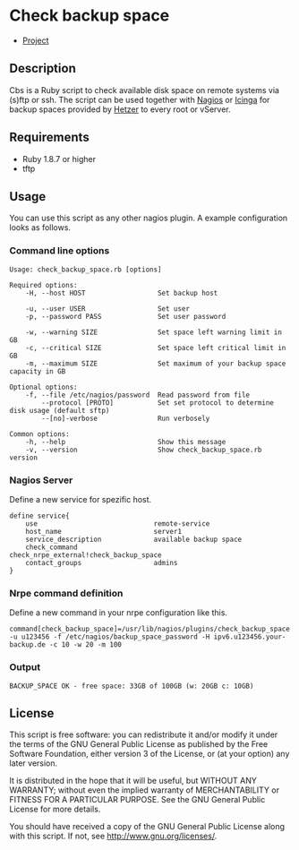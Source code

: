 Check backup space
==================

* [Project][project]

   [project]: https://github.com/meise/cbs/


Description
-----------

Cbs is a Ruby script to check available disk space on remote systems via (s)ftp or ssh. The script can be used together with
[Nagios][nagios] or [Icinga][icinga] for backup spaces provided by
[Hetzer][hetzner] to every root or vServer.

[nagios]:http://www.nagios.org
[icinga]:https://www.icinga.org
[hetzner]:http://hetzner.de


Requirements
------------

* Ruby 1.8.7 or higher
* tftp


Usage
-----

You can use this script as any other nagios plugin. A example configuration looks as follows.

### Command line options

    Usage: check_backup_space.rb [options]

    Required options:
        -H, --host HOST                  Set backup host

        -u, --user USER                  Set user
        -p, --password PASS              Set user password

        -w, --warning SIZE               Set space left warning limit in GB
        -c, --critical SIZE              Set space left critical limit in GB
        -m, --maximum SIZE               Set maximum of your backup space capacity in GB

    Optional options:
        -f, --file /etc/nagios/password  Read password from file
            --protocol [PROTO]           Set set protocol to determine disk usage (default sftp)
            --[no]-verbose               Run verbosely

    Common options:
        -h, --help                       Show this message
        -v, --version                    Show check_backup_space.rb version

### Nagios Server

Define a new service for spezific host.

    define service{
        use                             remote-service
        host_name                       server1
        service_description             available backup space
        check_command                   check_nrpe_external!check_backup_space
        contact_groups                  admins
    }

### Nrpe command definition

Define a new command in your nrpe configuration like this.

    command[check_backup_space]=/usr/lib/nagios/plugins/check_backup_space -u u123456 -f /etc/nagios/backup_space_password -H ipv6.u123456.your-backup.de -c 10 -w 20 -m 100

### Output

    BACKUP_SPACE OK - free space: 33GB of 100GB (w: 20GB c: 10GB)


License
-------

This script is free software: you can redistribute it and/or modify it under the
terms of the GNU General Public License as published by the Free Software
Foundation, either version 3 of the License, or (at your option) any later
version.

It is distributed in the hope that it will be useful, but WITHOUT ANY WARRANTY;
without even the implied warranty of MERCHANTABILITY or FITNESS FOR A PARTICULAR
PURPOSE. See the GNU General Public License for more details.

You should have received a copy of the GNU General Public License along with
this script. If not, see <http://www.gnu.org/licenses/>.